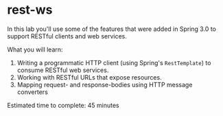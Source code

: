 # rest-ws

In this lab you'll use some of the features that were added in Spring 3.0 to support RESTful clients and web services.

What you will learn:

1. Writing a programmatic HTTP client (using Spring's `RestTemplate`) to consume RESTful web services.
2. Working with RESTful URLs that expose resources.
3. Mapping request- and response-bodies using HTTP message converters

Estimated time to complete: 45 minutes

